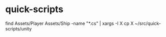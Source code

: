 # quick-scripts

find Assets/Player Assets/Ship -name "*.cs" | xargs -I X cp X ~/src/quick-scripts/unity
